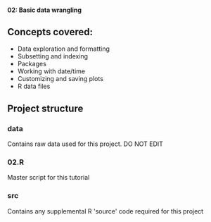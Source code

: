 #### 02: Basic data wrangling

## Concepts covered:

* Data exploration and formatting
* Subsetting and indexing
* Packages  
* Working with date/time
* Customizing and saving plots  
* R data files

## Project structure

### data
Contains raw data used for this project. DO NOT EDIT

### 02.R
Master script for this tutorial  

### src
Contains any supplemental R 'source' code required for this project
